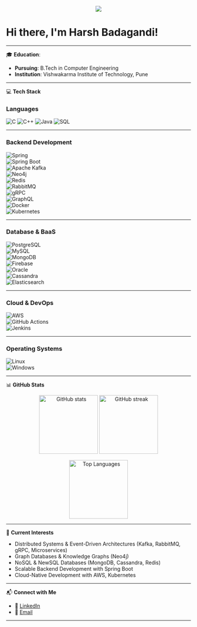 <!-- RGB Gradient Line -->
<p align="center">
  <img src="https://capsule-render.vercel.app/api?type=rect&color=gradient&height=6&section=header&width=100%"/>
</p>

# Hi there, I'm Harsh Badagandi! 



---

🎓 **Education**:  
- **Pursuing**: B.Tech in Computer Engineering  
- **Institution**: Vishwakarma Institute of Technology, Pune  

---

💻 **Tech Stack**

### **Languages**
![C](https://img.shields.io/badge/-C-A8B9CC?style=flat-square&logo=c&logoColor=white)
![C++](https://img.shields.io/badge/-C++-00599C?style=flat-square&logo=c%2B%2B&logoColor=white)
![Java](https://img.shields.io/badge/-Java-007396?style=flat-square&logo=java&logoColor=white)
![SQL](https://img.shields.io/badge/-SQL-4479A1?style=flat-square&logo=sql&logoColor=white)

---

### **Backend Development**
![Spring](https://img.shields.io/badge/-Spring-6DB33F?style=flat-square&logo=spring&logoColor=white)  
![Spring Boot](https://img.shields.io/badge/-Spring%20Boot-6DB33F?style=flat-square&logo=spring-boot&logoColor=white)  
![Apache Kafka](https://img.shields.io/badge/-Apache%20Kafka-231F20?style=flat-square&logo=apache-kafka&logoColor=white)  
![Neo4j](https://img.shields.io/badge/-Neo4j-008CC1?style=flat-square&logo=neo4j&logoColor=white)  
![Redis](https://img.shields.io/badge/-Redis-DC382D?style=flat-square&logo=redis&logoColor=white)  
![RabbitMQ](https://img.shields.io/badge/-RabbitMQ-FF6600?style=flat-square&logo=rabbitmq&logoColor=white)  
![gRPC](https://img.shields.io/badge/-gRPC-4285F4?style=flat-square&logo=grpc&logoColor=white)  
![GraphQL](https://img.shields.io/badge/-GraphQL-E10098?style=flat-square&logo=graphql&logoColor=white)  
![Docker](https://img.shields.io/badge/-Docker-2496ED?style=flat-square&logo=docker&logoColor=white)  
![Kubernetes](https://img.shields.io/badge/-Kubernetes-326CE5?style=flat-square&logo=kubernetes&logoColor=white)  

---

### **Database & BaaS**
![PostgreSQL](https://img.shields.io/badge/-PostgreSQL-336791?style=flat-square&logo=postgresql&logoColor=white)  
![MySQL](https://img.shields.io/badge/-MySQL-4479A1?style=flat-square&logo=mysql&logoColor=white)  
![MongoDB](https://img.shields.io/badge/-MongoDB-47A248?style=flat-square&logo=mongodb&logoColor=white)  
![Firebase](https://img.shields.io/badge/-Firebase-FFCA28?style=flat-square&logo=firebase&logoColor=black)  
![Oracle](https://img.shields.io/badge/-Oracle-F80000?style=flat-square&logo=oracle&logoColor=white)  
![Cassandra](https://img.shields.io/badge/-Cassandra-1287B1?style=flat-square&logo=apache-cassandra&logoColor=white)  
![Elasticsearch](https://img.shields.io/badge/-Elasticsearch-005571?style=flat-square&logo=elasticsearch&logoColor=white)  

---

### **Cloud & DevOps**
![AWS](https://img.shields.io/badge/-AWS-FF9900?style=flat-square&logo=amazon-aws&logoColor=black)  
![GitHub Actions](https://img.shields.io/badge/-GitHub%20Actions-2088FF?style=flat-square&logo=github-actions&logoColor=white)  
![Jenkins](https://img.shields.io/badge/-Jenkins-D24939?style=flat-square&logo=jenkins&logoColor=white)  

---

### **Operating Systems**
![Linux](https://img.shields.io/badge/-Linux-FCC624?style=flat-square&logo=linux&logoColor=black)  
![Windows](https://img.shields.io/badge/-Windows-0078D6?style=flat-square&logo=windows&logoColor=white)  

---

📊 **GitHub Stats**

<p align="center">
  <img src="https://github-readme-stats.vercel.app/api?username=harshb2204&show_icons=true&theme=tokyonight" alt="GitHub stats" height="160"/>
  <img src="https://github-readme-streak-stats.herokuapp.com/?user=harshb2204&theme=tokyonight" alt="GitHub streak" height="160"/>
</p>

<p align="center">
  <img src="https://github-readme-stats.vercel.app/api/top-langs/?username=harshb2204&layout=compact&theme=tokyonight" alt="Top Languages" height="160"/>
</p>


---

🚀 **Current Interests**
- Distributed Systems & Event-Driven Architectures (Kafka, RabbitMQ, gRPC, Microservices)  
- Graph Databases & Knowledge Graphs (Neo4j)  
- NoSQL & NewSQL Databases (MongoDB, Cassandra, Redis)  
- Scalable Backend Development with Spring Boot  
- Cloud-Native Development with AWS, Kubernetes  

---

📬 **Connect with Me**
- 💼 [LinkedIn](https://www.linkedin.com/in/harsh-badagandi/)  
- 📧 [Email](mailto:harshb2204@gmail.com)  

---

